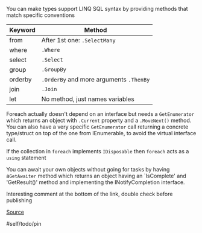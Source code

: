 You can make types support LINQ SQL syntax by providing methods that match specific conventions

| Keyword | Method                                  |
| ------- | --------------------------------------- |
| from    | After 1st one: `.SelectMany`            |
| where   | `.Where`                                |
| select  | `.Select`                               |
| group   | `.GroupBy`                              |
| orderby | `.OrderBy` and more arguments `.ThenBy` |
| join    | `.Join`                                 |
| let     | No method, just names variables         |

Foreach actually doesn't depend on an interface but needs a `GetEnumerator` which returns an object with `.Current` property and a `.MoveNext()` method. You can also have a very specific `GetEnumerator` call returning a concrete type/struct on top of the one from IEnumerable, to avoid the virtual interface call. 

If the collection in `foreach` implements `IDisposable` then `foreach` acts as a `using` statement

You can await your own objects without going for tasks by  having a`GetAwaiter` method which returns an object having an \`IsComplete' and 'GetResult()' method and implementing the INotifyCompletion interface.

Interesting comment at the bottom of the link, double check before publishing 

[Source](https://www.gamlor.info/posts-output/2019-12-11-csharp-structural-pattern/en/)

#self/todo/pin